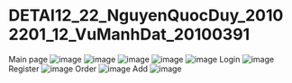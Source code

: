 # DETAI12_22_NguyenQuocDuy_20102201_12_VuManhDat_20100391
Main page
![image](https://github.com/user-attachments/assets/06fa1fd7-aed4-4c31-9ed2-13168d9512bf)
![image](https://github.com/user-attachments/assets/d647fa56-8d07-424d-85a5-ff67ff15e435)
![image](https://github.com/user-attachments/assets/890cfba3-26a2-493a-9c3d-90d998cc5200)
![image](https://github.com/user-attachments/assets/5c1decdf-0108-42f9-9d50-4fcb22880159)
![image](https://github.com/user-attachments/assets/87aca4de-d1df-4c71-adcf-68947af17730)
Login
![image](https://github.com/user-attachments/assets/5904c04e-bbad-4ad1-a6bf-0ecb77d0ea34)
Register
![image](https://github.com/user-attachments/assets/dd7029de-6a28-47e8-b33e-04b2c28843cd)
Order
![image](https://github.com/user-attachments/assets/20ccd90d-6a62-42bd-9e31-f95aaeee173e)
Add
![image](https://github.com/user-attachments/assets/bd2896a4-ccdb-4a50-b5ce-bb3a07933790)
